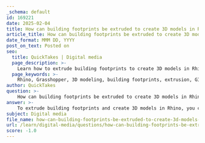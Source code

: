 ```yaml
---
_schema: default
id: 169221
date: 2025-02-04
title: How can building footprints be extruded to create 3D models in Rhino?
article_title: How can building footprints be extruded to create 3D models in Rhino?
date_format: MMM DD, YYYY
post_on_text: Posted on
seo:
  title: QuickTakes | Digital media
  page_description: >-
    Learn how to extrude building footprints to create 3D models in Rhino using Grasshopper, including importing data, extracting attributes, and visualizing the results.
  page_keywords: >-
    Rhino, Grasshopper, 3D modeling, building footprints, extrusion, GIS data, import, visualization, architectural design, urban modeling
author: QuickTakes
question: >-
    How can building footprints be extruded to create 3D models in Rhino?
answer: >-
    To extrude building footprints and create 3D models in Rhino, you can follow these steps, utilizing both Rhino and Grasshopper:\n\n1. **Import Building Footprints**: \n   - First, you need to import the building footprint data into Rhino. This is typically done using shapefiles (SHP) that contain the 2D geometries of the building footprints. You can use the `Import` command in Rhino or a Grasshopper component designed for importing GIS data.\n\n2. **Extract Attributes**: \n   - Once the building footprints are imported, you may want to extract additional attributes such as building height or base elevation. This information is crucial for accurately extruding the footprints into 3D models.\n\n3. **Prepare for Extrusion**: \n   - In Grasshopper, you can use the `Params` component to access the attributes of the imported building footprints. For example, you can create an input panel to visualize and select the height attribute for each footprint.\n\n4. **Extrude the Footprints**: \n   - Use the `Extrude` command in Grasshopper to convert the 2D footprints into 3D volumes. You can connect the height attribute to the extrusion vector. The command typically looks like this:\n     ```python\n     extruded_volume = Extrude(footprint, height_vector)\n     ```\n   - In Grasshopper, this can be done using the `Extrude` component, where you specify the base geometry (the footprint) and the height (the extrusion distance).\n\n5. **Visualize the 3D Model**: \n   - After extruding the footprints, you can visualize the resulting 3D models in Rhino. You can adjust the visualization settings to better represent the buildings, such as applying materials or colors based on different attributes.\n\n6. **Organize and Manage Data**: \n   - It’s important to organize your data layers in Rhino for better management and visualization. You can create separate layers for different building types or heights, which can help in further analysis or presentations.\n\nBy following these steps, you can effectively create 3D models of building footprints in Rhino, leveraging the capabilities of both Rhino and Grasshopper for a streamlined workflow. This process is particularly useful in urban modeling and architectural design, allowing for rapid prototyping and visualization of complex structures.
subject: Digital media
file_name: how-can-building-footprints-be-extruded-to-create-3d-models-in-rhino.md
url: /learn/digital-media/questions/how-can-building-footprints-be-extruded-to-create-3d-models-in-rhino
score: -1.0
---
```


&nbsp;
